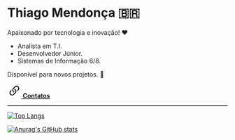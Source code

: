 # Thiago Mendonça 🇧🇷

Apaixonado por tecnologia e inovação! ❤

- Analista em T.I.
- Desenvolvedor Júnior.
- Sistemas de Informação 6/8.

Disponível para novos projetos. 🖖

**[![](link.svg) Contatos](https://thiagodebugs.github.io/link-bio)**

---

[![Top Langs](https://github-readme-stats.vercel.app/api/top-langs/?username=thiagodebugs&layout=compact)](https://github.com/anuraghazra/github-readme-stats)

[![Anurag's GitHub stats](https://github-readme-stats.vercel.app/api?username=thiagodebugs&count_private=true&show_icons=true&custom_title=Thiago+Mendonca)](https://github.com/anuraghazra/github-readme-stats)


